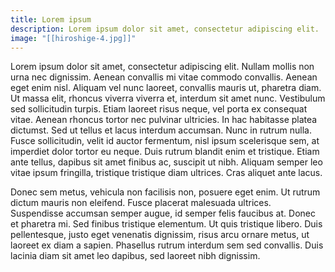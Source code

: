 ```yaml
---
title: Lorem ipsum
description: Lorem ipsum dolor sit amet, consectetur adipiscing elit.
image: "[[hiroshige-4.jpg]]"
---
```


Lorem ipsum dolor sit amet, consectetur adipiscing elit. Nullam mollis non urna nec dignissim. Aenean convallis mi vitae commodo convallis. Aenean eget enim nisl. Aliquam vel nunc laoreet, convallis mauris ut, pharetra diam. Ut massa elit, rhoncus viverra viverra et, interdum sit amet nunc. Vestibulum sed sollicitudin turpis. Etiam laoreet risus neque, vel porta ex consequat vitae. Aenean rhoncus tortor nec pulvinar ultricies. In hac habitasse platea dictumst. Sed ut tellus et lacus interdum accumsan. Nunc in rutrum nulla. Fusce sollicitudin, velit id auctor fermentum, nisl ipsum scelerisque sem, at imperdiet dolor tortor eu neque. Duis rutrum blandit enim et tristique. Etiam ante tellus, dapibus sit amet finibus ac, suscipit ut nibh. Aliquam semper leo vitae ipsum fringilla, tristique tristique diam ultrices. Cras aliquet ante lacus.

Donec sem metus, vehicula non facilisis non, posuere eget enim. Ut rutrum dictum mauris non eleifend. Fusce placerat malesuada ultrices. Suspendisse accumsan semper augue, id semper felis faucibus at. Donec et pharetra mi. Sed finibus tristique elementum. Ut quis tristique libero. Duis pellentesque, justo eget venenatis dignissim, risus arcu ornare metus, ut laoreet ex diam a sapien. Phasellus rutrum interdum sem sed convallis. Duis lacinia diam sit amet leo dapibus, sed laoreet nibh dignissim.
